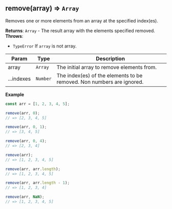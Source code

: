 <a name="remove"></a>

## remove(array) ⇒ <code>Array</code>
Removes one or more elements from an array at the specified index(es).

**Returns**: <code>Array</code> - The result array with the elements specified removed.  
**Throws**:

- <code>TypeError</code> If `array` is not array.


| Param | Type | Description |
| --- | --- | --- |
| array | <code>Array</code> | The initial array to remove elements from. |
| ...indexes | <code>Number</code> | The index(es) of the elements to be removed. Non numbers are ignored. |

**Example**
```js
const arr = [1, 2, 3, 4, 5];

remove(arr, 0);
// => [2, 3, 4, 5]

remove(arr, 0, 1);
// => [3, 4, 5]

remove(arr, 0, 4);
// => [2, 3, 4]

remove(arr);
// => [1, 2, 3, 4, 5]

remove(arr, arr.length);
// => [1, 2, 3, 4, 5]

remove(arr, arr.length - 1);
// => [1, 2, 3, 4]

remove(arr, NaN);
// => [1, 2, 3, 4, 5]
```
